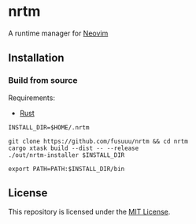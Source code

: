 # nrtm

A runtime manager for [Neovim](https://neovim.io/)

## Installation

### Build from source

Requirements:

- [Rust](https://www.rust-lang.org/tools/install/)

```shell
INSTALL_DIR=$HOME/.nrtm

git clone https://github.com/fusuuu/nrtm && cd nrtm
cargo xtask build --dist -- --release
./out/nrtm-installer $INSTALL_DIR

export PATH=PATH:$INSTALL_DIR/bin
```

## License

This repository is licensed under the [MIT License](./LICENSE).
